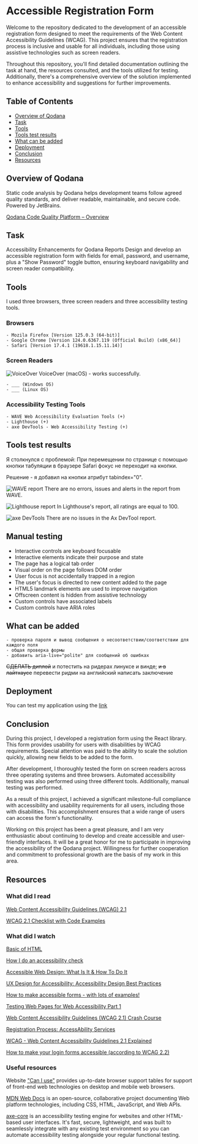 # Accessible Registration Form
Welcome to the repository dedicated to the development of an accessible registration form designed to meet the requirements of the Web Content Accessibility Guidelines (WCAG). This project ensures that the registration process is inclusive and usable for all individuals, including those using assistive technologies such as screen readers.

Throughout this repository, you'll find detailed documentation outlining the task at hand, the resources consulted, and the tools utilized for testing. Additionally, there's a comprehensive overview of the solution implemented to enhance accessibility and suggestions for further improvements.

## Table of Contents

* [Overview of Qodana](#overview-of-qodana)
* [Task](#task)
* [Tools](#tools)
* [Tools test results](#tools-test-results)
* [What can be added](#what-can-be-added)
* [Deployment](#deployment)
* [Conclusion](#conclusion)
* [Resources](#resources)

## Overview of Qodana
Static code analysis by Qodana helps development teams follow agreed quality standards, and deliver readable, maintainable, and secure code. Powered by JetBrains.

[Qodana Code Quality Platform – Overview](https://www.youtube.com/watch?v=WrhnUnzMUCg&ab_channel=JetBrains)

## Task
Accessibility Enhancements for Qodana Reports
Design and develop an accessible registration form with fields for email, password, and username,
plus a "Show Password" toggle button, ensuring keyboard navigability and screen reader compatibility.

## Tools
I used three browsers, three screen readers and three accessibility testing tools.

### Browsers
    - Mozila Firefox [Version 125.0.3 (64-bit)]
    - Google Chrome [Version 124.0.6367.119 (Official Build) (x86_64)]
    - Safari [Version 17.4.1 (19618.1.15.11.14)]

### Screen Readers
![VoiceOver](screenshots/VoiceOver.png)
VoiceOver (macOS) - works successfully.

    - ___ (Windows OS)
    - ___ (Linux OS)
 ### Accessibility Testing Tools
    - WAVE Web Accessibility Evaluation Tools (+)
    - Lighthouse (+)
    - axe DevTools - Web Accessibility Testing (+)

## Tools test results

Я столкнулся с проблемой: При перемещении по странице с помощью кнопки табуляции в браузере Safari фокус не переходит на кнопки.

Решение - я добавил на кнопки атрибут tabindex="0".

![WAVE report](screenshots/wave.png)
There are no errors, issues and alerts in the report from WAVE.

![Lighthouse report](screenshots/lighthouse.png)
In Lighthouse's report, all ratings are equal to 100.

![axe DevTools](screenshots/aXe.png)
There are no issues in the Ax DevTool report.

## Manual testing

+   Interactive controls are keyboard focusable
+   Interactive elements indicate their purpose and state
+   The page has a logical tab order
+   Visual order on the page follows DOM order
+   User focus is not accidentally trapped in a region
+   The user's focus is directed to new content added to the page
+   HTML5 landmark elements are used to improve navigation
+   Offscreen content is hidden from assistive technology
+   Custom controls have associated labels
+   Custom controls have ARIA roles

## What can be added
    - проверка пароля и вывод сообщения о несоответствии/соответствии для каждого поля
    - общая проверка формы
    - добавить aria-live="polite" для сообщений об ошибках

~~СДЕЛАТЬ диплой~~ и потестить на ридерах линуксе и винде; ~~и в лайтхаусе~~
перевести ридми на английский
написать заключение

## Deployment
You can test my application using the [link](https://tema-skakun.github.io/accessible-registration-form/)

## Conclusion

During this project, I developed a registration form using the React library. This form provides usability for users with disabilities by WCAG requirements. Special attention was paid to the ability to scale the solution quickly, allowing new fields to be added to the form.

After development, I thoroughly tested the form on screen readers across three operating systems and three browsers. Automated accessibility testing was also performed using three different tools. Additionally, manual testing was performed.

As a result of this project, I achieved a significant milestone-full compliance with accessibility and usability requirements for all users, including those with disabilities. This accomplishment ensures that a wide range of users can access the form's functionality.

Working on this project has been a great pleasure, and I am very enthusiastic about continuing to develop and create accessible and user-friendly interfaces. It will be a great honor for me to participate in improving the accessibility of the Qodana project. Willingness for further cooperation and commitment to professional growth are the basis of my work in this area.

## Resources
### What did I read
[Web Content Accessibility Guidelines (WCAG) 2.1](https://www.w3.org/TR/WCAG21/#toc)

[WCAG 2.1 Checklist with Code Examples](https://www.accessi.org/blog/wcag-checklist-with-code-examples/)

### What did I watch
[Basic of HTML](https://www.youtube.com/watch?v=_J6hMLsscOo&t=6277s&ab_channel=webDev)

[How I do an accessibility check](https://www.youtube.com/watch?v=cOmehxAU_4s&t=723s&ab_channel=ChromeforDevelopers)

[Accessible Web Design: What Is It & How To Do It](https://www.youtube.com/watch?v=-ao_Kc_8rpE&t=21s&ab_channel=FluxAcademy)

[UX Design for Accessibility: Accessibility Design Best Practices](https://www.youtube.com/watch?v=rJLWbG-K0Z8&ab_channel=AppianCommunity)

[How to make accessible forms - with lots of examples!](https://www.youtube.com/watch?v=ffxwEyBcdf0&t=828s&ab_channel=Silktide)

[Testing Web Pages for Web Accessibility Part 1](https://www.youtube.com/watch?v=DgFXUx2QwB0&t=1363s&ab_channel=AfricaKenyah)

[Web Content Accessibility Guidelines (WCAG 2.1) Crash Course](https://www.youtube.com/watch?v=NEK3aMPs1Us&t=2547s&ab_channel=AfricaKenyah)

[Registration Process: AccessAbility Services](https://www.youtube.com/watch?v=KG532yZnLZQ&t=13s&ab_channel=AccessAbilityServices)

[WCAG - Web Content Accessibility Guidelines 2.1 Explained](https://www.youtube.com/watch?v=Hi3tQ_HzOgo&ab_channel=Intellipaat)

[How to make your login forms accessible (according to WCAG 2.2)](https://www.youtube.com/watch?v=E66_O0JpThI&ab_channel=Silktide)

### Useful resources
Website ["Can I use"](https://caniuse.com/?search=htmlFor) provides up-to-date browser support tables for support of front-end web technologies on desktop and mobile web browsers.

[MDN Web Docs](https://developer.mozilla.org/en-US/docs/Web/Accessibility/ARIA) is an open-source, collaborative project documenting Web platform technologies, including CSS, HTML, JavaScript, and Web APIs.

[axe-core](https://github.com/dequelabs/axe-core?tab=readme-ov-file) is an accessibility testing engine for websites and other HTML-based user interfaces. It's fast, secure, lightweight, and was built to seamlessly integrate with any existing test environment so you can automate accessibility testing alongside your regular functional testing.

